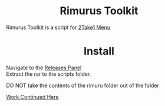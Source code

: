 <h1 align="center">Rimurus Toolkit</h1>

 Rimurus Toolkit is a script for [2Take1 Menu](https://gta.2take1.menu/)<br/>
 
<h1 align="center">Install</h1>

Navigate to the [Releases Panel](https://github.com/Rimmuru/Rimurus-toolkit/releases)<br/>
Extract the rar to the scripts folder.<br/>

DO NOT take the contents of the rimuru folder out of the folder<br/>

 [Work Continued Here](https://github.com/Rimmuru/Rimurus-Toolkit-w-CustomUI)
